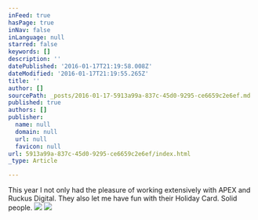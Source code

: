 ```yaml
---
inFeed: true
hasPage: true
inNav: false
inLanguage: null
starred: false
keywords: []
description: ''
datePublished: '2016-01-17T21:19:58.008Z'
dateModified: '2016-01-17T21:19:55.265Z'
title: ''
author: []
sourcePath: _posts/2016-01-17-5913a99a-837c-45d0-9295-ce6659c2e6ef.md
published: true
authors: []
publisher:
  name: null
  domain: null
  url: null
  favicon: null
url: 5913a99a-837c-45d0-9295-ce6659c2e6ef/index.html
_type: Article

---
```

This year I not only had the pleasure of working extensively with APEX and Ruckus Digital. They also let me have fun with their Holiday Card. Solid people. ![](https://the-grid-user-content.s3-us-west-2.amazonaws.com/8198abc4-0620-4783-aa71-55ff483444e1.png)
![](https://the-grid-user-content.s3-us-west-2.amazonaws.com/e878c4b4-acf1-4369-a4e1-22a8c01637d3.png)